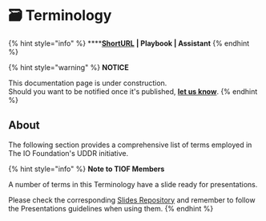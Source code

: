 # 🗃 Terminology

{% hint style="info" %}
****[**ShortURL**](https://tiof.click/UDDRTerminology) **| Playbook | Assistant**
{% endhint %}

{% hint style="warning" %}
**NOTICE**

This documentation page is under construction.\
Should you want to be notified once it's published, [**let us know**](https://tiof.click/TIOFTarianUpdatesService).
{% endhint %}

## About

The following section provides a comprehensive list of terms employed in The IO Foundation's UDDR initiative.

{% hint style="info" %}
**Note to TIOF Members**

A number of terms in this Terminology have a slide ready for presentations.

Please check the corresponding [Slides Repository](https://tiof.click/UDDRSlidesRepo) and remember to follow the Presentations guidelines when using them.
{% endhint %}

